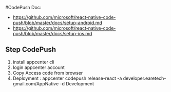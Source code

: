 #CodePush Doc:
 - https://github.com/microsoft/react-native-code-push/blob/master/docs/setup-android.md
 - https://github.com/microsoft/react-native-code-push/blob/master/docs/setup-ios.md

## Step CodePush
1. install appcenter cli
2. login appcenter account
3. Copy Access code from browser
4. Deployment : appcenter codepush release-react -a developer.earetech-gmail.com/AppNative -d Development
